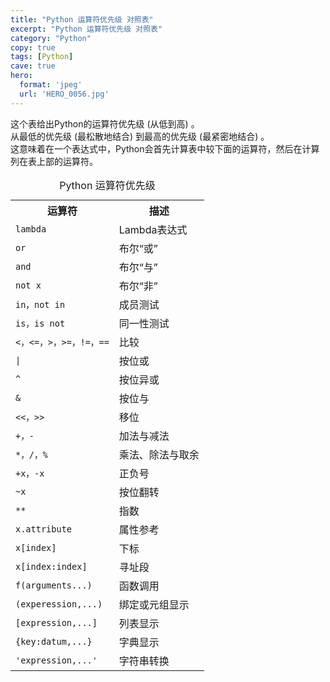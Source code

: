 ```yaml
---
title: "Python 运算符优先级 对照表"
excerpt: "Python 运算符优先级 对照表"
category: "Python"
copy: true
tags: [Python]
cave: true
hero:
  format: 'jpeg'
  url: 'HERO_0056.jpg'
---
```

<div class="quote">
这个表给出Python的运算符优先级 (从低到高) 。<br/>
从最低的优先级 (最松散地结合) 到最高的优先级 (最紧密地结合) 。<br/>
这意味着在一个表达式中，Python会首先计算表中较下面的运算符，然后在计算列在表上部的运算符。
</div>

<table cellspacing="5" cellpadding="2">
    <caption>Python 运算符优先级</caption>
    <tr>
        <th>运算符</th>
        <th>描述</th>
    </tr>
    <tr>
        <td><code>lambda</code></td>
        <td>Lambda表达式</td>
    </tr>
    <tr>
        <td><code>or</code></td>
        <td>布尔“或”</td>
    </tr>
    <tr>
        <td><code>and</code></td>
        <td>布尔“与”</td>
    </tr>
    <tr>
        <td><code>not x</code></td>
        <td>布尔“非”</td>
    </tr>
    <tr>
        <td><code>in，not in</code></td>
        <td>成员测试</td>
    </tr>
    <tr>
        <td><code>is，is not</code></td>
        <td>同一性测试</td>
    </tr>
    <tr>
        <td><code>&lt;，&lt;=，&gt;，&gt;=，!=，==</code></td>
        <td>比较</td>
    </tr>
    <tr>
        <td><code>|</code></td>
        <td>按位或</td>
    </tr>
    <tr>
        <td><code>^</code></td>
        <td>按位异或</td>
    </tr>
    <tr>
        <td><code>&amp;</code></td>
        <td>按位与</td>
    </tr>
    <tr>
        <td><code>&lt;&lt;，&gt;&gt;</code></td>
        <td>移位</td>
    </tr>
    <tr>
        <td><code>+，-</code></td>
        <td>加法与减法</td>
    </tr>
    <tr>
        <td><code>*，/，%</code></td>
    <td>乘法、除法与取余</td>
    </tr>
    <tr>
    <td><code>+x，-x</code></td>
    <td>正负号</td>
    </tr>
    <tr>
    <td><code>~x</code></td>
    <td>按位翻转</td>
    </tr>
    <tr>
    <td><code>**</code></td>
    <td>指数</td>
    </tr>
    <tr>
    <td><code>x.attribute</code></td>
    <td>属性参考</td>
    </tr>
    <tr>
    <td><code>x[index]</code></td>
    <td>下标</td>
    </tr>
    <tr>
    <td><code>x[index:index]</code></td>
    <td>寻址段</td>
    </tr>
    <tr>
    <td><code>f(arguments...)</code></td>
        <td>函数调用</td>
    </tr>
    <tr>
        <td><code>(experession,...)</code></td>
        <td>绑定或元组显示</td>
    </tr>
    <tr>
        <td><code>[expression,...]</code></td>
        <td>列表显示</td>
    </tr>
    <tr>
        <td><code>{key:datum,...}</code></td>
        <td>字典显示</td>
    </tr>
    <tr>
        <td><code>'expression,...'</code></td>
        <td>字符串转换</td>
    </tr>
</table>
